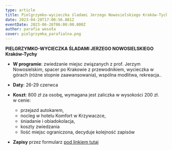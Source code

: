 ```yaml
---
type: article
title: Pielgrzymko-wycieczka śladami Jerzego Nowosielskiego Kraków-Tychy
date: 2023-04-28T17:00:56.881Z
eventDate: 2023-06-26T06:00:00.000Z
author: parafia wesoła
cover: pielgrzymka_parafialna.png
---
```

**PIELGRZYMKO-WYCIECZKA ŚLADAMI JERZEGO NOWOSIELSKIEGO**\
**Kraków-Tychy**

* **W programie**: zwiedzanie miejsc związanych z prof. Jerzym Nowosielskim, spacer po Krakowie z przewodnikiem, wycieczka w górach (różne stopnie zaawansowania), wspólna modlitwa, rekreacja..
* **Daty**: 26-29 czerwca
* **Koszt**: 800 zł za osobę, wymagana jest zaliczka w wysokości 200 zł.\
  w cenie:

  * przejazd autokarem,
  * nocleg w hotelu Komfort w Krzywaczce,
  * śniadanie i obiadokolacja,
  * koszty zwiedzania
  * Ilość miejsc ograniczona, decyduje kolejność zapisów
* **Zapisy** przez formularz [pod linkiem tutaj](https://forms.gle/bi9moVAXDkzXjGQh9)

<!--EndFragment-->